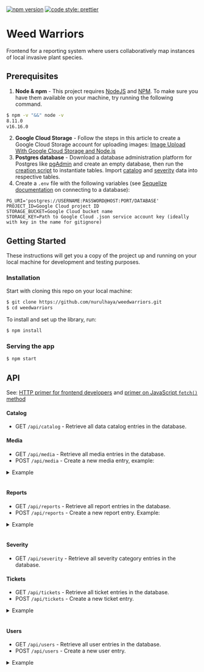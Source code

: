 [![npm version](https://badge.fury.io/js/node.svg)](https://badge.fury.io/js/node) [![code style: prettier](https://img.shields.io/badge/code_style-prettier-ff69b4.svg?style=flat-square)](https://github.com/prettier/prettier)

# Weed Warriors

Frontend for a reporting system where users collaboratively map instances of local invasive plant species.

## Prerequisites

1. **Node & npm** - This project requires [NodeJS](http://nodejs.org/) and [NPM](https://npmjs.org/). To make sure you have them available on your machine, try running the following command.

```sh
$ npm -v "&&" node -v
8.11.0
v16.16.0
```

2. **Google Cloud Storage** - Follow the steps in this article to create a Google Cloud Storage account for uploading images: [Image Upload With Google Cloud Storage and Node.js](https://medium.com/@olamilekan001/image-upload-with-google-cloud-storage-and-node-js-a1cf9baa1876)
3. **Postgres database** - Download a database administration platform for Postgres like [pgAdmin](https://www.pgadmin.org) and create an empty database, then run the [creation script](/prereq/weedwarriors_pgcreate.sql) to instantiate tables. Import [catalog](/prereq/weedwarriors_catalog.csv) and [severity](/prereq/weedwarriors_severity.csv) data into respective tables.
4. Create a `.env` file with the following variables (see [Sequelize documentation](https://sequelize.org/docs/v6/getting-started/#connecting-to-a-database) on connecting to a database):

```
PG_URI='postgres://USERNAME:PASSWORD@HOST:PORT/DATABASE'
PROJECT_ID=Google Cloud project ID
STORAGE_BUCKET=Google Cloud bucket name
STORAGE_KEY=Path to Google Cloud .json service account key (ideally with key in the name for gitignore)
```

## Getting Started

These instructions will get you a copy of the project up and running on your local machine for development and testing purposes.

### Installation

Start with cloning this repo on your local machine:

```sh
$ git clone https://github.com/nurulhaya/weedwarriors.git
$ cd weedwarriors
```

To install and set up the library, run:

```sh
$ npm install
```

### Serving the app

```sh
$ npm start
```

## API
See: [HTTP primer for frontend developers]() and [primer on JavaScript `fetch()` method](https://javascript.info/fetch)
#### Catalog
- GET `/api/catalog` - Retrieve all data catalog entries in the database.

#### Media
- GET `/api/media` - Retrieve all media entries in the database.
- POST `/api/media` - Create a new media entry, example:

<details>
<summary>Example</summary>

```javascript
await fetch("/api/media", {
  method: "POST",
  headers: {
    "Content-Type": "application/json",
  },
  body: JSON.stringify({
    url: "https://site.com/example.png",
  }),
})
  .then((res) => res.json())
  .then((json) => console.log(json));
```

</details>
<br/>

#### Reports
- GET `/api/reports` - Retrieve all report entries in the database.
- POST `/api/reports` - Create a new report entry. Example:

<details>
<summary>Example</summary>

```javascript
await fetch("/api/reports", {
  method: "POST",
  headers: {
    "Content-Type": "application/json",
  },
  body: JSON.stringify({
    catalog_id: 1,
    latitude: "31.007027",
    longitude: "-73.922880",
    severity: "10%",
    media_id: 1,
    comments: "N/A",
    user_id: 1,
  }),
})
  .then((res) => res.json())
  .then((json) => console.log(json));
```

</details>
<br/>

#### Severity
- GET `/api/severity` - Retrieve all severity category entries in the database.

#### Tickets
- GET `/api/tickets` - Retrieve all ticket entries in the database.
- POST `/api/tickets` - Create a new ticket entry.
<details>
<summary>Example</summary>

```javascript
await fetch("/api/tickets", {
  method: "POST",
  headers: {
    "Content-Type": "application/json",
  },
  body: JSON.stringify({
    title: 'New ticket',
    description: 'Ticket description',
    priority: 'High',
    status: "Not started",
    report_id: 1,
  }),
})
  .then((res) => res.json())
  .then((json) => console.log(json));
```

</details>
<br/>


#### Users
- GET `/api/users` - Retrieve all user entries in the database.
- POST `/api/users` - Create a new user entry.

<details>
<summary>Example</summary>

```javascript
await fetch("/api/users", {
  method: "POST",
  headers: {
    "Content-Type": "application/json",
  },
  body: JSON.stringify({
    first_name: "First",
    last_name: "Last",
    email: "your@email.com",
  }),
})
  .then((res) => res.json())
  .then((json) => console.log(json));
```

</details>